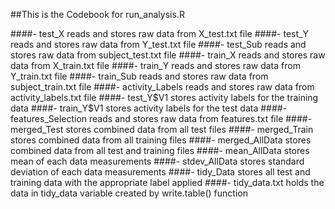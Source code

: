 ##This is the Codebook for run_analysis.R

####- test_X  reads and stores raw data from X_test.txt file
####- test_Y  reads and stores raw data from Y_test.txt file
####- test_Sub  reads and stores raw data from subject_test.txt file
####- train_X  reads and stores raw data from X_train.txt file
####- train_Y  reads and stores raw data from Y_train.txt file
####- train_Sub  reads and stores raw data from subject_train.txt file
####- activity_Labels reads and stores raw data from activity_labels.txt file
####- test_Y$V1 stores activity labels for the training data
####- train_Y$V1 stores activity labels for the test data
####- features_Selection reads and stores raw data from features.txt file
####- merged_Test stores combined data from all test files
####- merged_Train stores combined data from all training files
####- merged_AllData stores combined data from all test and training files
####- mean_AllData stores mean of each data measurements
####- stdev_AllData stores standard deviation of each data measurements
####- tidy_Data stores all test and training data with the appropriate label applied
####- tidy_data.txt holds the data in tidy_data variable created by write.table() function
